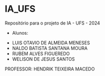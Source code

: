 # IA_UFS
Repositório para o projeto de IA - UFS - 2024
* Alunos:
- LUIS OTAVIO DE ALMEIDA MENESES
- NALDO BATISTA SANTANA MOURA
- RUBEM ALVES FIGUEREDO
- WELISON DE JESUS SANTOS

PROFESSOR: HENDRIK TEIXEIRA MACEDO
